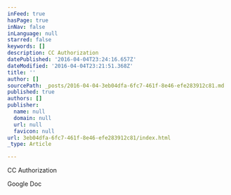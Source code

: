 ```yaml
---
inFeed: true
hasPage: true
inNav: false
inLanguage: null
starred: false
keywords: []
description: CC Authorization
datePublished: '2016-04-04T23:24:16.657Z'
dateModified: '2016-04-04T23:21:51.368Z'
title: ''
author: []
sourcePath: _posts/2016-04-04-3eb04dfa-6fc7-461f-8e46-efe283912c81.md
published: true
authors: []
publisher:
  name: null
  domain: null
  url: null
  favicon: null
url: 3eb04dfa-6fc7-461f-8e46-efe283912c81/index.html
_type: Article

---
```

CC Authorization

Google Doc